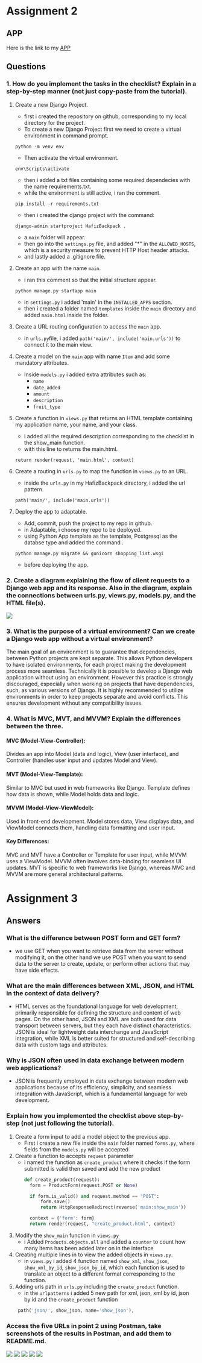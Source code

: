 # Assignment 2

## APP
Here is the link to my [APP](https://hafizbackpack.adaptable.app/main/)

## Questions
### 1. How do you implement the tasks in the checklist? Explain in a step-by-step manner (not just copy-paste from the tutorial).

1. Create a new Django Project.

    - first i created the repository on github, corresponding to my local directory for the project.
    - To create a new Django Project first we need to create a virtual environment in command prompt.
    ```
    python -m venv env
    ```
    - Then activate the virtual environment.
    ```
    env\Scripts\activate
    ```
    - then i added a txt files containing some required dependecies with the name requirements.txt.
    - while the environment is still active, i ran the comment.
    ```
    pip install -r requirements.txt
    ```
    - then i created the django project with the command:
    ```
    django-admin startproject HafizBackpack .
    ```
    - a `main` folder will appear.
    - then go into the `settings.py` file, and added "*" in the `ALLOWED_HOSTS`, which is a security measure to prevent HTTP Host header attacks.
    - and lastly added a .gitignore file.
2. Create an app with the name `main`.
    - i ran this comment so that the initial structure appear.
    ```
    python manage.py startapp main
    ```
    - in `settings.py` i added 'main' in the `INSTALLED_APPS` section.
    - then i created a folder named `templates` inside the `main` directory and added `main.html` inside the folder.
4. Create a URL routing configuration to access the `main` app.
    - in `urls.py`file, i added `path('main/', include('main.urls'))` to connect it to the main view.
5. Create a model on the `main` app with name `Item` and add some mandatory attributes.
    - Inside `models.py` i added extra attributes such as:
        - `name`
        - `date_added`
        - `amount`
        - `description`
        - `fruit_type`
6. Create a function in `views.py` that returns an HTML template containing my application name, your name, and your class.
    - i added all the required description corresponding to the checklist in the show_main function.
    - with this line to returns the main.html.
    ```
    return render(request, 'main.html', context)
    ```
7. Create a routing in `urls.py` to map the function in `views.py` to an URL.
    - inside the `urls.py` in my HafizBackpack directory, i added the url pattern.
    ```
    path('main/', include('main.urls'))
    ```
8. Deploy the app to adaptable.
    - Add, commit, push the project to my repo in github.
    - in Adaptable, i choose my repo to be deployed.
    - using Python App template as the template, Postgresql as the databse type and added the command .
    ```
    python manage.py migrate && gunicorn shopping_list.wsgi
    ```
    - before deploying the app.
### 2. Create a diagram explaining the flow of client requests to a Django web app and its response. Also in the diagram, explain the connections between urls.py, views.py, models.py, and the HTML file(s).
<img src="/Assets/flowchart.png">

### 3. What is the purpose of a virtual environment? Can we create a Django web app without a virtual environment?
  The main goal of an environment is to guarantee that dependencies, between Python projects are kept separate. This allows Python developers to have isolated environments, for each project making the development process more seamless. Technically it is possible to develop a Django web application without using an environment. However this practice is strongly discouraged, especially when working on projects that have dependencies, such, as various versions of Django. It is highly recommended to utilize environments in order to keep projects separate and avoid conflicts. This ensures development without any compatibility issues.
  
### 4. What is MVC, MVT, and MVVM? Explain the differences between the three.
#### MVC (Model-View-Controller):
Divides an app into Model (data and logic), View (user interface), and Controller (handles user input and updates Model and View).

#### MVT (Model-View-Template):
Similar to MVC but used in web frameworks like Django.
Template defines how data is shown, while Model holds data and logic.

#### MVVM (Model-View-ViewModel):
Used in front-end development.
Model stores data, View displays data, and ViewModel connects them, handling data formatting and user input.

#### Key Differences:
MVC and MVT have a Controller or Template for user input, while MVVM uses a ViewModel.
MVVM often involves data-binding for seamless UI updates.
MVT is specific to web frameworks like Django, whereas MVC and MVVM are more general architectural patterns.

# Assignment 3

## Answers

### What is the difference between POST form and GET form? 
- we use GET when you want to retrieve data from the server without modifying it, on the other hand we use POST when you want to send data to the server to create, update, or perform other actions that may have side effects.

### What are the main differences between XML, JSON, and HTML in the context of data delivery?
- HTML serves as the foundational language for web development, primarily responsible for defining the structure and content of web pages. On the other hand, JSON and XML are both used for data transport between servers, but they each have distinct characteristics. JSON is ideal for lightweight data interchange and JavaScript integration, while XML is better suited for structured and self-describing data with custom tags and attributes.

### Why is JSON often used in data exchange between modern web applications?
- JSON is frequently employed in data exchange between modern web applications because of its efficiency, simplicity, and seamless integration with JavaScript, which is a fundamental language for web development.

### Explain how you implemented the checklist above step-by-step (not just following the tutorial).
1. Create a form input to add a model object to the previous app.
    - First i create a new file inside the `main` folder named `forms.py`, where fields from the `models.py` will be accepted
2. Create a function to accepts `request` parameter
    - i named the function as `create_product` where it checks if the form submitted is valid then saved and add the new product
      ```python
      def create_product(request):
        form = ProductForm(request.POST or None)

        if form.is_valid() and request.method == "POST":
            form.save()
            return HttpResponseRedirect(reverse('main:show_main'))

        context = {'form': form}
        return render(request, "create_product.html", context)
      ```
4. Modify the `show_main` function in `views.py`
    - i Added `Products.objects.all` and added a `counter` to count how many items has been added later on in the interface
5. Creating multiple lines in to view the added objects in `views.py`. 
    - in `views.py` i added 4 function named `show_xml`, `show_json`, `show_xml_by_id`, `show_json_by_id`, which each function is used to translate an object to a different format corresponding to the function.
6. Adding urls path in `urls.py` including the `create_product`  function.
    - in the `urlpatterns` i added 5 new path for xml, json, xml by id, json by id and the `create_product` function
    ```python
     path('json/', show_json, name='show_json'),
    ```

### Access the five URLs in point 2 using Postman, take screenshots of the results in Postman, and add them to README.md.
<img src="/Assets/json.PNG">
<img src="/Assets/jsonbyid.PNG">
<img src="/Assets/XML.PNG">
<img src="/Assets/xmlbyid.PNG">
<img src="/Assets/main.PNG">
